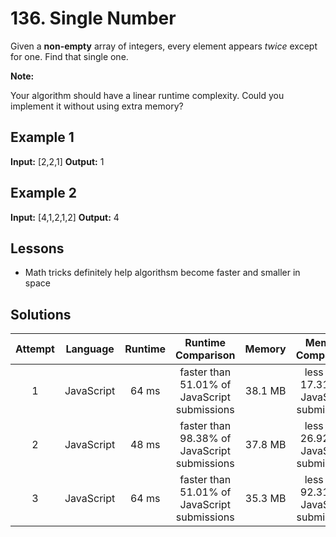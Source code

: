 # 136. Single Number

Given a **non-empty** array of integers, every element appears _twice_ except for one. Find that single one.

**Note:**

Your algorithm should have a linear runtime complexity. Could you implement it without using extra memory?

## Example 1

**Input:** [2,2,1]
**Output:** 1

## Example 2

**Input:** [4,1,2,1,2]
**Output:** 4

## Lessons

- Math tricks definitely help algorithsm become faster and smaller in space

## Solutions

|Attempt|Language|Runtime|Runtime Comparison|Memory|Memory Comparison|
|:-:|:-:|:-:|:-:|:-:|:-:|
|1|JavaScript|64 ms|faster than 51.01% of JavaScript submissions|38.1 MB|less than 17.31% of JavaScript submissions|
|2|JavaScript|48 ms|faster than 98.38% of JavaScript submissions|37.8 MB|less than 26.92% of JavaScript submissions|
|3|JavaScript|64 ms|faster than 51.01% of JavaScript submissions|35.3 MB|less than 92.31% of JavaScript submissions|
